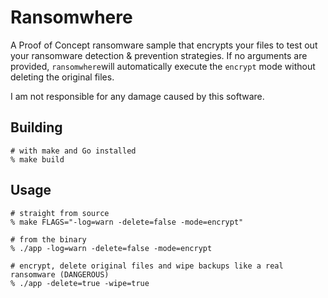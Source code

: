 # Ransomwhere

A Proof of Concept ransomware sample that encrypts your files to test out your ransomware detection & prevention strategies.
If no arguments are provided, `ransomwhere`will automatically execute the `encrypt` mode without deleting the original files.

I am not responsible for any damage caused by this software.

## Building

```shell
# with make and Go installed
% make build
```

## Usage

```shell
# straight from source
% make FLAGS="-log=warn -delete=false -mode=encrypt"

# from the binary
% ./app -log=warn -delete=false -mode=encrypt

# encrypt, delete original files and wipe backups like a real ransomware (DANGEROUS)
% ./app -delete=true -wipe=true
```